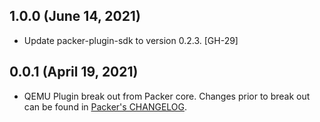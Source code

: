 ## 1.0.0 (June 14, 2021)

* Update packer-plugin-sdk to version 0.2.3. [GH-29]

## 0.0.1 (April 19, 2021)

* QEMU Plugin break out from Packer core. Changes prior to break out can be found in [Packer's CHANGELOG](https://github.com/hashicorp/packer/blob/master/CHANGELOG.md).
